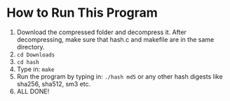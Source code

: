 # How to Run This Program

1) Download the compressed folder and decompress it. After decompressing, make sure that hash.c and makefile are in the same directory.
2) `cd Downloads`
3) `cd hash`
4) Type in: `make`
5) Run the program by typing in: `./hash md5` or any other hash digests like sha256, sha512, sm3 etc.
6) ALL DONE!